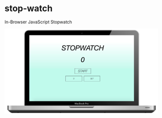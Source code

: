 # stop-watch
In-Browser JavaScript Stopwatch

![screengrab of homepage](https://raw.githubusercontent.com/taylorjosephgriffin/stop-watch/master/stop-watch/images/stop-watch.png?raw=true)
